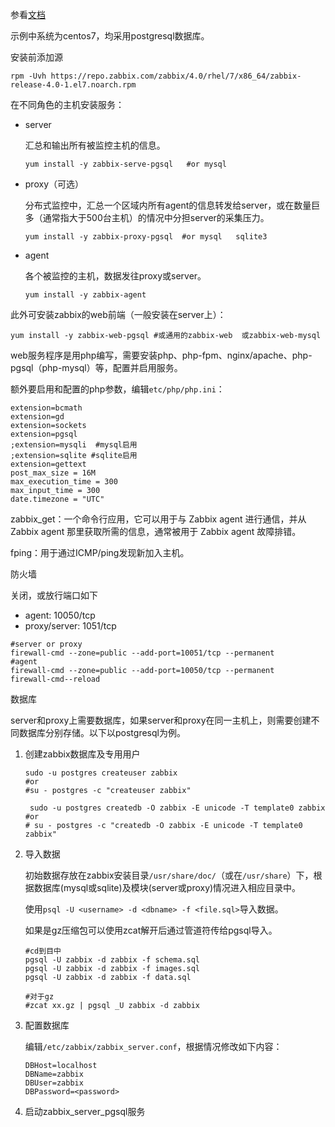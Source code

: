 参看[文档](https://www.zabbix.com/documentation)

示例中系统为centos7，均采用postgresql数据库。

安装前添加源

```shell
rpm -Uvh https://repo.zabbix.com/zabbix/4.0/rhel/7/x86_64/zabbix-release-4.0-1.el7.noarch.rpm
```

在不同角色的主机安装服务：

- server

  汇总和输出所有被监控主机的信息。

  ```shell
  yum install -y zabbix-serve-pgsql   #or mysql
  ```

- proxy（可选）

  分布式监控中，汇总一个区域内所有agent的信息转发给server，或在数量巨多（通常指大于500台主机）的情况中分担server的采集压力。

  ```shell
  yum install -y zabbix-proxy-pgsql  #or mysql   sqlite3
  ```

- agent

  各个被监控的主机，数据发往proxy或server。

  ```shell
  yum install -y zabbix-agent
  ```

  

此外可安装zabbix的web前端（一般安装在server上）：

```shell
yum install -y zabbix-web-pgsql #或通用的zabbix-web  或zabbix-web-mysql
```

web服务程序是用php编写，需要安装php、php-fpm、nginx/apache、php-pgsql（php-mysql）等，配置并启用服务。

额外要启用和配置的php参数，编辑`etc/php/php.ini`：

```shell
extension=bcmath
extension=gd
extension=sockets
extension=pgsql
;extension=mysqli  #mysql启用
;extension=sqlite #sqlite启用
extension=gettext
post_max_size = 16M
max_execution_time = 300
max_input_time = 300
date.timezone = "UTC"
```





zabbix_get：一个命令行应用，它可以用于与 Zabbix agent 进行通信，并从 Zabbix agent 那里获取所需的信息，通常被用于 Zabbix agent 故障排错。



fping：用于通过ICMP/ping发现新加入主机。



防火墙

关闭，或放行端口如下

- agent: 10050/tcp
- proxy/server: 1051/tcp

```shell
#server or proxy
firewall-cmd --zone=public --add-port=10051/tcp --permanent
#agent
firewall-cmd --zone=public --add-port=10050/tcp --permanent
firewall-cmd--reload
```



数据库

server和proxy上需要数据库，如果server和proxy在同一主机上，则需要创建不同数据库分别存储。以下以postgresql为例。

1. 创建zabbix数据库及专用用户

   ```shell
   sudo -u postgres createuser zabbix
   #or
   #su - postgres -c "createuser zabbix"
   
    sudo -u postgres createdb -O zabbix -E unicode -T template0 zabbix
   #or
   # su - postgres -c "createdb -O zabbix -E unicode -T template0 zabbix"
   ```

2. 导入数据

   初始数据存放在zabbix安装目录`/usr/share/doc/`（或在`/usr/share`）下，根据数据库(mysql或sqlite)及模块(server或proxy)情况进入相应目录中。

   使用`psql -U <username> -d <dbname> -f <file.sql>`导入数据。

   如果是gz压缩包可以使用zcat解开后通过管道符传给pgsql导入。

   ```shell
   #cd到目中
   pgsql -U zabbix -d zabbix -f schema.sql
   pgsql -U zabbix -d zabbix -f images.sql
   pgsql -U zabbix -d zabbix -f data.sql
   
   #对于gz
   #zcat xx.gz | pgsql _U zabbix -d zabbix
   ```

3. 配置数据库

   编辑`/etc/zabbix/zabbix_server.conf`，根据情况修改如下内容：

   ```shell
   DBHost=localhost
   DBName=zabbix
   DBUser=zabbix
   DBPassword=<password> 
   ```

4. 启动zabbix_server_pgsql服务